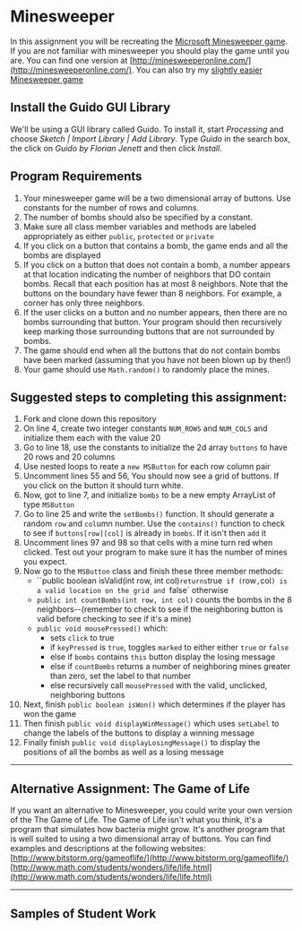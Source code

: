 Minesweeper
==================

In this assignment you will be recreating the [Microsoft Minesweeper game](http://en.wikipedia.org/wiki/Minesweeper_(video_game)). If you are not familiar with minesweeper you should play the game until you are. You can find one version at [http://minesweeperonline.com/](http://minesweeperonline.com/). You can also try my [slightly easier Minesweeper game](http://simart.github.io/MinesweeperFinished/)

Install the Guido GUI Library
--------------------------------
We'll be using a GUI library called Guido. To install it, start *Processing* and choose *Sketch | Import Library | Add Library*. Type *Guido* in the search box, the click on *Guido by Florian Jenett* and then click *Install*.

Program Requirements
--------------------
1. Your minesweeper game will be a two dimensional array of buttons. Use constants for the number of rows and columns.
2. The number of bombs should also be specified by a constant.
3. Make sure all class member variables and methods are labeled appropriately as either `public`, `protected` or `private`
4. If you click on a button that contains a bomb, the game ends and all the bombs are displayed
5. If you click on a button that does not contain a bomb, a number appears at that location indicating the number of neighbors that DO contain bombs. Recall that each position has at most 8 neighbors. Note that the buttons on the boundary have fewer than 8 neighbors. For example, a corner has only three neighbors.
6. If the user clicks on a button and no number appears, then there are no bombs surrounding that button. Your program should then recursively keep marking those surrounding buttons that are not surrounded by bombs.
7. The game should end when all the buttons that do not contain bombs have been marked (assuming that you have not been blown up by then!)
8. Your game should use `Math.random()` to randomly place the mines.


Suggested steps to completing this assignment:
----------------------------------------------
1. Fork and clone down this repository
2. On line 4, create two integer constants `NUM_ROWS` and `NUM_COLS` and initialize them each with the value 20  
2. Go to line 18, use the constants to initialize the 2d array `buttons` to have 20 rows and 20 columns
2. Use nested loops to reate a `new MSButton` for each row column pair
2. Uncomment lines 55 and 56, You should now see a grid of buttons. If you click on the button it should turn white.
2. Now, got to line 7, and initialize `bombs` to be a new empty ArrayList of type `MSButton`  
3. Go to line 25 and write the `setBombs()` function. It should generate a random `row` and `col`umn number. Use the `contains()` function to check to see if  `buttons[row][col]` is already in `bombs`. If it isn't then `add` it
3. Uncomment lines 97 and 98 so that cells with a mine turn red when clicked. Test out your program to make sure it has the number of mines you expect.
3. Now go to the `MSButton` class and finish these three member methods:  
	* ``public boolean isValid(int row, int col)` returns `true` if (`row`,`col`) is a valid location on the grid and `false` otherwise
	* `public int countBombs(int row, int col)` counts the bombs in the 8 neighbors--(remember to check to see if the neighboring button is valid before checking to see if it's a mine)
	* `public void mousePressed()` which:
		* sets `click` to true
		* if `keyPressed` is `true`, toggles `marked` to either either `true` or `false`
		* else if `bombs` contains `this` button display the losing message
		* else if `countBombs` returns a number of neighboring mines greater than zero, set the label to that number
		* else recursively call `mousePressed` with the valid, unclicked, neighboring buttons 
4. Next, finish `public boolean isWon()` which determines if the player has won the game
5. Then finish `public void displayWinMessage()` which uses `setLabel` to change the labels of the buttons to display a winning message
6. Finally finish `public void displayLosingMessage()` to display the positions of all the bombs as well as a losing message



***
Alternative Assignment: The Game of Life
----------------------------------------
If you want an alternative to Minesweeper, you could write your own version of the The Game of Life. The Game of Life isn't what you think, it's a program that simulates how bacteria might grow. It's another program that is well suited to using a two dimensional array of buttons. You can find examples and descriptions at the following websites:
[http://www.bitstorm.org/gameoflife/](http://www.bitstorm.org/gameoflife/)   
[http://www.math.com/students/wonders/life/life.html](http://www.math.com/students/wonders/life/life.html)

***
Samples of Student Work
-----------------------

